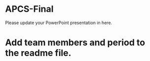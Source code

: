 # APCS-Final

Please update your PowerPoint presentation in here.

# Add team members and period to the readme file.

